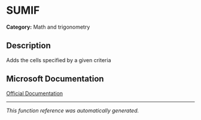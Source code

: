# SUMIF

**Category:** Math and trigonometry

## Description
Adds the cells specified by a given criteria

## Microsoft Documentation
[Official Documentation](https://support.microsoft.com//en-us/office/sumif-function-169b8c99-c05c-4483-a712-1697a653039b)

---
*This function reference was automatically generated.*
